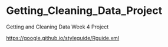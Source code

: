 # Getting_Cleaning_Data_Project
Getting and Cleaning Data Week 4 Project


https://google.github.io/styleguide/Rguide.xml

